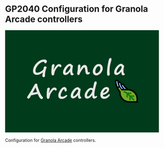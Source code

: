 # GP2040 Configuration for Granola Arcade controllers

![Granola Arcade Logo](https://github.com/OpenStickCommunity/GP2040-CE/blob/main/configs/Granola/assets/granola-logo.png)

Configuration for [Granola Arcade](https://granola.games) controllers. 